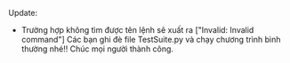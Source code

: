 Update:
- Trường hợp không tìm được tên lệnh sẽ xuất ra ["Invalid: Invalid command"]
Các bạn ghi đè file TestSuite.py và chạy chương trình bình thường nhé!!
Chúc mọi người thành công.
